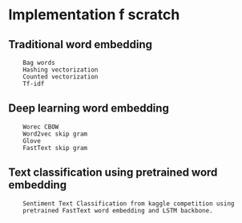 # Implementation f scratch
## Traditional word embedding 
```
    Bag words
    Hashing vectorization
    Counted vectorization
    Tf-idf 
```
## Deep learning word embedding 
```
    Worec CBOW
    Word2vec skip gram
    Glove
    FastText skip gram
```
## Text classification using pretrained word embedding
```  
    Sentiment Text Classification from kaggle competition using 
    pretrained FastText word embedding and LSTM backbone.
```
